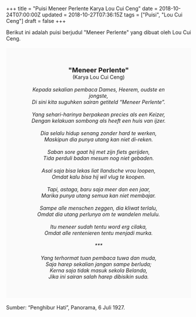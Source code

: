 +++
title = "Puisi Meneer Perlente Karya Lou Cui Ceng"
date = 2018-10-24T07:00:00Z
updated = 2018-10-27T07:36:15Z
tags = ["Puisi", "Lou Cui Ceng"]
draft = false
+++

<div dir="ltr" style="text-align: left;" trbidi="on"><div dir="ltr" style="text-align: left;" trbidi="on"><div style="text-align: justify;">Berikut ini adalah puisi berjudul "Meneer Perlente" yang dibuat oleh Lou Cui Ceng. </div><br /><div style="background: #FAFAFA; font-size: 14px; height: auto; margin: 0 auto; padding: 50px; text-align: center; width: auto;"><span style="font-size: 18px;"><b>"Meneer Perlente"</b></span><br />(Karya Lou Cui Ceng) <br /><br /><i>Kepada sekalian pembaca Dames, Heerem, oudste en jongste,</i><br /><i>Di sini kita suguhken sairan getiteld “Meneer Perlente”.</i><br /><br /><i>Yang sehari-harinya berpakean precies als een Keizer,</i><br /><i>Dengan kelakuan sombong als heeft een huis van ijzer.</i><br /><br /><i>Dia selalu hidup senang zonder hard te werken,</i><br /><i>Maskipun dia punya utang kan niet di-reken.</i><br /><br /><i>Saban sore gaat hij met zijn fiets gerijden,</i><br /><i>Tida perduli badan mesum nog niet gebaden.</i><br /><br /><i>Asal saja bisa lekas liat Ilandsche vrou loopen,</i><br /><i>Omdat kalu bisa hij wil vlug te koopen.</i><br /><br /><i>Tapi, astaga, baru saja meer dan een jaar,</i><br /><i>Marika punya utang semua kan niet membajar.</i><br /><br /><i>Sampe alle menschen zeggen, dia kliwat terlalu,</i><br /><i>Omdat dia utang perlunya om te wandelen melulu.</i><br /><br /><i>Itu meneer sudah tentu word erg cilaka,</i><br /><i>Omdat alle rentenieren tentu menjadi murka.</i><br /><br /><i>***</i><br /><br /><i>Yang terhormat tuan pembaca tuwa dan muda,</i><br /><i>Saja harep sekalian jangan sampe berluda;</i><br /><i>Kerna saja tidak masuk sekola Belanda,</i><br /><i>Jika ini sairan salah harep dibisikin suda.</i></div></div><br /><div style="text-align: justify;">Sumber: “Penghibur Hati”, Panorama, 6 Juli 1927.</div></div>
